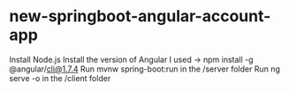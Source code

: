 # new-springboot-angular-account-app

Install Node.js
Install the version of Angular I used ->    npm install -g @angular/cli@1.7.4
Run mvnw spring-boot:run in the /server folder
Run ng serve -o in the /client folder

